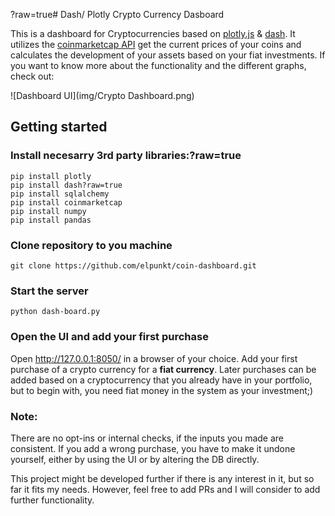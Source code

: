?raw=true# Dash/ Plotly Crypto Currency Dasboard

This is a dashboard for Cryptocurrencies based on [plotly.js](https://plot.ly/) & [dash](https://plot.ly/products/dash/). It utilizes the [coinmarketcap API](https://coinmarketcap.com/api/) get the current prices of your coins and calculates the development of your assets based on your fiat investments. If you want to know more about the functionality and the different graphs, check out: 

![Dashboard UI](img/Crypto Dashboard.png)

## Getting started

### Install necesarry 3rd party libraries:?raw=true

    pip install plotly
    pip install dash?raw=true
    pip install sqlalchemy
    pip install coinmarketcap
    pip install numpy
    pip install pandas
    
### Clone repository to you machine

    git clone https://github.com/elpunkt/coin-dashboard.git

### Start the server

    python dash-board.py

### Open the UI and add your first purchase

Open http://127.0.0.1:8050/ in a browser of your choice. Add your first purchase of a crypto currency for a **fiat currency**. Later purchases can be added based on a cryptocurrency that you already have in your portfolio, but to begin with, you need fiat money in the system as your investment;)

### Note:
There are no opt-ins or internal checks, if the inputs you made are consistent. If you add a wrong purchase, you have to make it undone yourself, either by using the UI or by altering the DB directly.

This project might be developed further if there is any interest in it, but so far it fits my needs. However, feel free to add PRs and I will consider to add further functionality.
